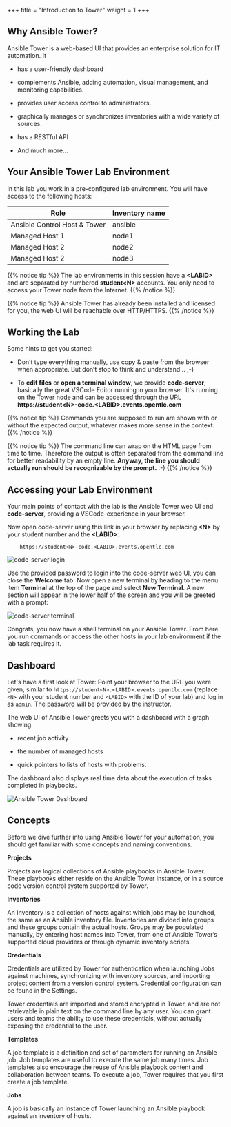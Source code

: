 +++
title = "Introduction to Tower"
weight = 1
+++

## Why Ansible Tower?

Ansible Tower is a web-based UI that provides an enterprise solution for IT automation. It

  - has a user-friendly dashboard

  - complements Ansible, adding automation, visual management, and monitoring capabilities.

  - provides user access control to administrators.

  - graphically manages or synchronizes inventories with a wide variety of sources.

  - has a RESTful API

  - And much more...

## Your Ansible Tower Lab Environment

In this lab you work in a pre-configured lab environment. You will have access to the following hosts:

| Role                         | Inventory name |
| -----------------------------| ---------------|
| Ansible Control Host & Tower | ansible        |
| Managed Host 1               | node1          |
| Managed Host 2               | node2          |
| Managed Host 2               | node3          |

{{% notice tip %}}
The lab environments in this session have a **\<LABID>** and are separated by numbered **student\<N>** accounts. You only need to access your Tower node from the Internet.
{{% /notice %}}

{{% notice tip %}}
Ansible Tower has already been installed and licensed for you, the web UI will be reachable over HTTP/HTTPS.
{{% /notice %}}

## Working the Lab

Some hints to get you started:

  - Don’t type everything manually, use copy & paste from the browser when appropriate. But don’t stop to think and understand… ;-)

  - To **edit files** or **open a terminal window**, we provide **code-server**, basically the great VSCode Editor running in your browser. It's running on the Tower node and can be accessed through the URL **https://student\<N>-code.\<LABID>.events.opentlc.com**

{{% notice tip %}}
Commands you are supposed to run are shown with or without the expected output, whatever makes more sense in the context.
{{% /notice %}}

{{% notice tip %}}
The command line can wrap on the HTML page from time to time. Therefore the output is often separated from the command line for better readability by an empty line. **Anyway, the line you should actually run should be recognizable by the prompt.** :-)
{{% /notice %}}

## Accessing your Lab Environment

Your main points of contact with the lab is the Ansible Tower web UI and **code-server**, providing a VSCode-experience in your browser.

Now open code-server using this link in your browser by replacing **\<N\>** by your student number and the **\<LABID\>**:


     	https://student<N>-code.<LABID>.events.opentlc.com


![code-server login](../../images/vscode-pwd.png)

Use the provided password to login into the code-server web UI, you can close the **Welcome** tab. Now open a new terminal by heading to the menu item **Terminal** at the top of the page and select **New Terminal**. A new section will appear in the lower half of the screen and you will be greeted with a prompt:

![code-server terminal](../../images/vscode-terminal.png)

Congrats, you now have a shell terminal on your Ansible Tower. From here you run commands or access the other hosts in your lab environment if the lab task requires it.

## Dashboard

Let's have a first look at Tower: Point your browser to the URL you were given, similar to `https://student<N>.<LABID>.events.opentlc.com` (replace `<N>` with your student number and `<LABID>` with the ID of your lab) and log in as `admin`. The password will be provided by the instructor.

The web UI of Ansible Tower greets you with a dashboard with a graph showing:

  - recent job activity

  - the number of managed hosts

  - quick pointers to lists of hosts with problems.

The dashboard also displays real time data about the execution of tasks completed in playbooks.

![Ansible Tower Dashboard](../../images/dashboard.png)

## Concepts

Before we dive further into using Ansible Tower for your automation, you should get familiar with some concepts and naming conventions.

**Projects**

Projects are logical collections of Ansible playbooks in Ansible Tower. These playbooks either reside on the Ansible Tower instance, or in a source code version control system supported by Tower.

**Inventories**

An Inventory is a collection of hosts against which jobs may be launched, the same as an Ansible inventory file. Inventories are divided into groups and these groups contain the actual hosts. Groups may be populated manually, by entering host names into Tower, from one of Ansible Tower’s supported cloud providers or through dynamic inventory scripts.

**Credentials**

Credentials are utilized by Tower for authentication when launching Jobs against machines, synchronizing with inventory sources, and importing project content from a version control system. Credential configuration can be found in the Settings.

Tower credentials are imported and stored encrypted in Tower, and are not retrievable in plain text on the command line by any user. You can grant users and teams the ability to use these credentials, without actually exposing the credential to the user.

**Templates**

A job template is a definition and set of parameters for running an Ansible job. Job templates are useful to execute the same job many times. Job templates also encourage the reuse of Ansible playbook content and collaboration between teams. To execute a job, Tower requires that you first create a job template.

**Jobs**

A job is basically an instance of Tower launching an Ansible playbook against an inventory of hosts.
